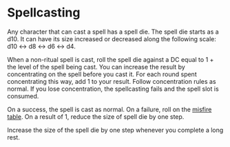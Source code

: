 # Spellcasting

Any character that can cast a spell has a spell die. The spell die starts as a d10. It can have its size increased or decreased along the following scale: d10 ↔ d8 ↔ d6 ↔ d4.

When a non-ritual spell is cast, roll the spell die against a DC equal to 1 + the level of the spell being cast. You can increase the result by concentrating on the spell before you cast it. For each round spent concentrating this way, add 1 to your result. Follow concentration rules as normal. If you lose concentration, the spellcasting fails and the spell slot is consumed.

On a success, the spell is cast as normal. On a failure, roll on the [misfire table](/Magic/Misfires.md). On a result of 1, reduce the size of spell die by one step.

Increase the size of the spell die by one step whenever you complete a long rest.